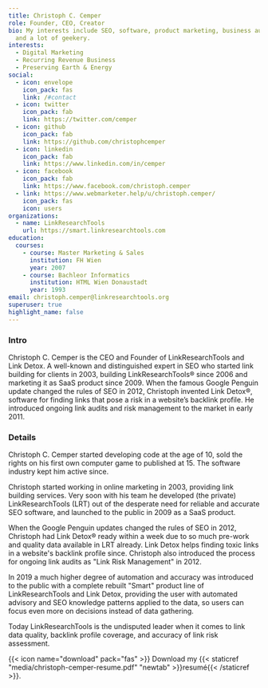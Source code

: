 ```yaml
---
title: Christoph C. Cemper
role: Founder, CEO, Creator
bio: My interests include SEO, software, product marketing, business automation
  and a lot of geekery.
interests:
  - Digital Marketing
  - Recurring Revenue Business
  - Preserving Earth & Energy
social:
  - icon: envelope
    icon_pack: fas
    link: /#contact
  - icon: twitter
    icon_pack: fab
    link: https://twitter.com/cemper
  - icon: github
    icon_pack: fab
    link: https://github.com/christophcemper
  - icon: linkedin
    icon_pack: fab
    link: https://www.linkedin.com/in/cemper
  - icon: facebook
    icon_pack: fab
    link: https://www.facebook.com/christoph.cemper
  - link: https://www.webmarketer.help/u/christoph.cemper/
    icon_pack: fas
    icon: users
organizations:
  - name: LinkResearchTools
    url: https://smart.linkresearchtools.com
education:
  courses:
    - course: Master Marketing & Sales
      institution: FH Wien
      year: 2007
    - course: Bachleor Informatics
      institution: HTML Wien Donaustadt
      year: 1993
email: christoph.cemper@linkresearchtools.org
superuser: true
highlight_name: false
---
```


### Intro

Christoph C. Cemper is the CEO and Founder of LinkResearchTools and Link Detox. A well-known and distinguished expert in SEO who started link building for clients in 2003, building LinkResearchTools® since 2006 and marketing it as SaaS product since 2009. When the famous Google Penguin update changed the rules of SEO in 2012, Christoph invented Link Detox®, software for finding links that pose a risk in a website’s backlink profile. He introduced ongoing link audits and risk management to the market in early 2011.

### Details

Christoph C. Cemper started developing code at the age of 10, sold the rights on his first own computer game to published at 15. The software industry kept him active since.

Christoph started working in online marketing in 2003, providing link building services. Very soon with his team he developed (the private) LinkResearchTools (LRT) out of the desperate need for reliable and accurate SEO software, and launched to the public in 2009 as a SaaS product.

When the Google Penguin updates changed the rules of SEO in 2012, Christoph had Link Detox® ready within a week due to so much pre-work and quality data available in LRT already. Link Detox helps finding toxic links in a website's backlink profile since. Christoph also introduced the process for ongoing link audits as "Link Risk Management" in 2012.

In 2019 a much higher degree of automation and accuracy was introduced to the public with a complete rebuilt "Smart" product line of LinkResearchTools and Link Detox, providing the user with automated advisory and SEO knowledge patterns applied to the data, so users can focus even more on decisions instead of data gathering.

Today LinkResearchTools is the undisputed leader when it comes to link data quality, backlink profile coverage, and accuracy of link risk assessment.





{{< icon name="download" pack="fas" >}} Download my {{< staticref "media/christoph-cemper-resume.pdf" "newtab" >}}resumé{{< /staticref >}}.
